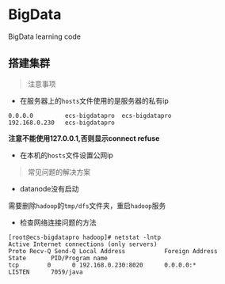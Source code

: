 # BigData
BigData learning code 
## 搭建集群
> 注意事项
- 在服务器上的`hosts`文件使用的是服务器的私有ip
```shell script
0.0.0.0         ecs-bigdatapro  ecs-bigdatapro
192.168.0.230   ecs-bigdatapro
```
**注意不能使用127.0.0.1,否则显示connect refuse**
- 在本机的`hosts`文件设置公网ip
> 常见问题的解决方案
- datanode没有启动

需要删除`hadoop`的`tmp/dfs`文件夹，重启`hadoop`服务
- 检查网络连接问题的方法
```shell script
[root@ecs-bigdatapro hadoop]# netstat -lntp
Active Internet connections (only servers)
Proto Recv-Q Send-Q Local Address           Foreign Address         State       PID/Program name    
tcp        0      0 192.168.0.230:8020      0.0.0.0:*               LISTEN      7059/java           
```
